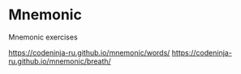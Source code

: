 # Mnemonic

Mnemonic exercises

https://codeninja-ru.github.io/mnemonic/words/
https://codeninja-ru.github.io/mnemonic/breath/
